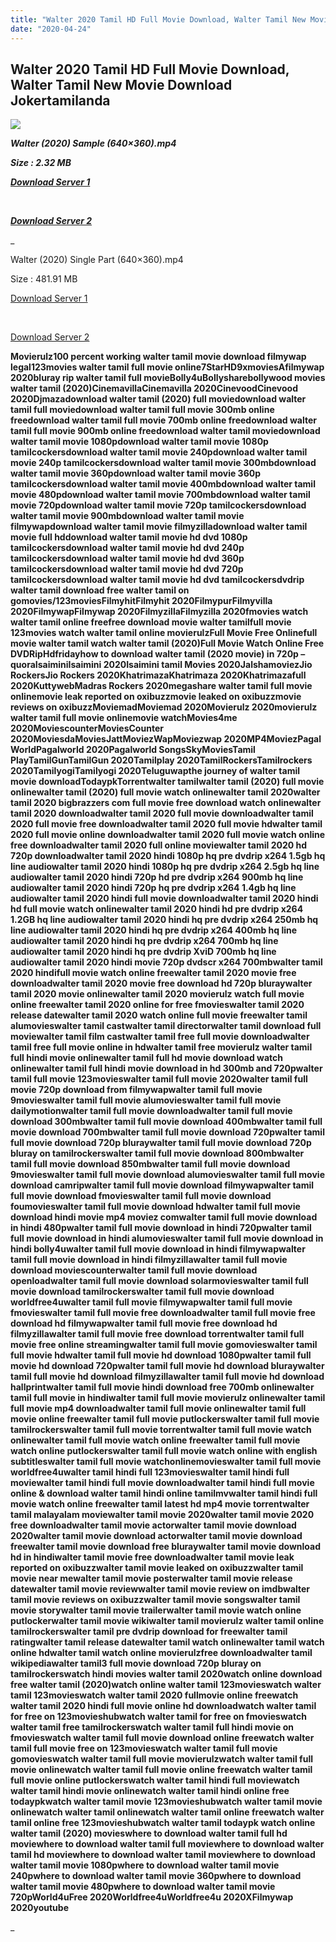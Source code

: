 ```yaml
---
title: "Walter 2020 Tamil HD Full Movie Download, Walter Tamil New Movie Download Jokertamilanda"
date: "2020-04-24"
---
```


## Walter 2020 Tamil HD Full Movie Download, Walter Tamil New Movie Download Jokertamilanda

![](https://images.moviebuff.com/e4ffeefb-2399-4719-b426-3633575e1980?w=1000)

**_Walter (2020) Sample (640×360).mp4_**

**_Size : 2.32 MB_**

**_[Download Server 1](http://c1.wetransfer.vip/files/Tamil{b337cb003d07febca875724d018e20f8c1927a284fdd439ea607fcc650de5bb7}20Movies/Tamil{b337cb003d07febca875724d018e20f8c1927a284fdd439ea607fcc650de5bb7}202020{b337cb003d07febca875724d018e20f8c1927a284fdd439ea607fcc650de5bb7}20Movies/Walter{b337cb003d07febca875724d018e20f8c1927a284fdd439ea607fcc650de5bb7}20(2020)/Walter{b337cb003d07febca875724d018e20f8c1927a284fdd439ea607fcc650de5bb7}20(2020){b337cb003d07febca875724d018e20f8c1927a284fdd439ea607fcc650de5bb7}20Proper{b337cb003d07febca875724d018e20f8c1927a284fdd439ea607fcc650de5bb7}20HDRip/Walter{b337cb003d07febca875724d018e20f8c1927a284fdd439ea607fcc650de5bb7}20(2020){b337cb003d07febca875724d018e20f8c1927a284fdd439ea607fcc650de5bb7}20Sample{b337cb003d07febca875724d018e20f8c1927a284fdd439ea607fcc650de5bb7}20(640x360).mp4)_**

**_[  
](http://c1.wetransfer.vip/files/Tamil{b337cb003d07febca875724d018e20f8c1927a284fdd439ea607fcc650de5bb7}20Movies/Tamil{b337cb003d07febca875724d018e20f8c1927a284fdd439ea607fcc650de5bb7}202020{b337cb003d07febca875724d018e20f8c1927a284fdd439ea607fcc650de5bb7}20Movies/Walter{b337cb003d07febca875724d018e20f8c1927a284fdd439ea607fcc650de5bb7}20(2020)/Walter{b337cb003d07febca875724d018e20f8c1927a284fdd439ea607fcc650de5bb7}20(2020){b337cb003d07febca875724d018e20f8c1927a284fdd439ea607fcc650de5bb7}20Proper{b337cb003d07febca875724d018e20f8c1927a284fdd439ea607fcc650de5bb7}20HDRip/Walter{b337cb003d07febca875724d018e20f8c1927a284fdd439ea607fcc650de5bb7}20(2020){b337cb003d07febca875724d018e20f8c1927a284fdd439ea607fcc650de5bb7}20Sample{b337cb003d07febca875724d018e20f8c1927a284fdd439ea607fcc650de5bb7}20(640x360).mp4)_**

**_[Download Server 2](http://c1.wetransfer.vip/files/Tamil{b337cb003d07febca875724d018e20f8c1927a284fdd439ea607fcc650de5bb7}20Movies/Tamil{b337cb003d07febca875724d018e20f8c1927a284fdd439ea607fcc650de5bb7}202020{b337cb003d07febca875724d018e20f8c1927a284fdd439ea607fcc650de5bb7}20Movies/Walter{b337cb003d07febca875724d018e20f8c1927a284fdd439ea607fcc650de5bb7}20(2020)/Walter{b337cb003d07febca875724d018e20f8c1927a284fdd439ea607fcc650de5bb7}20(2020){b337cb003d07febca875724d018e20f8c1927a284fdd439ea607fcc650de5bb7}20Proper{b337cb003d07febca875724d018e20f8c1927a284fdd439ea607fcc650de5bb7}20HDRip/Walter{b337cb003d07febca875724d018e20f8c1927a284fdd439ea607fcc650de5bb7}20(2020){b337cb003d07febca875724d018e20f8c1927a284fdd439ea607fcc650de5bb7}20Sample{b337cb003d07febca875724d018e20f8c1927a284fdd439ea607fcc650de5bb7}20(640x360).mp4)_**

_

Walter (2020) Single Part (640×360).mp4

Size : 481.91 MB

[Download Server 1](http://c8.wetransfer.vip//files/Walter{b337cb003d07febca875724d018e20f8c1927a284fdd439ea607fcc650de5bb7}20(2020).mp4)

[  
](http://c8.wetransfer.vip//files/Walter{b337cb003d07febca875724d018e20f8c1927a284fdd439ea607fcc650de5bb7}20(2020).mp4)

[Download Server 2](http://c8.wetransfer.vip//files/Walter{b337cb003d07febca875724d018e20f8c1927a284fdd439ea607fcc650de5bb7}20(2020).mp4)

**Movierulz100 percent working walter tamil movie download filmywap legal123movies walter tamil full movie online7StarHD9xmoviesAfilmywap 2020bluray rip walter tamil full movieBolly4uBollysharebollywood movies walter tamil (2020)CinemavillaCinemavilla 2020CinevoodCinevood 2020Djmazadownload walter tamil (2020) full moviedownload walter tamil full moviedownload walter tamil full movie 300mb online freedownload walter tamil full movie 700mb online freedownload walter tamil full movie 900mb online freedownload walter tamil moviedownload walter tamil movie 1080pdownload walter tamil movie 1080p tamilcockersdownload walter tamil movie 240pdownload walter tamil movie 240p tamilcockersdownload walter tamil movie 300mbdownload walter tamil movie 360pdownload walter tamil movie 360p tamilcockersdownload walter tamil movie 400mbdownload walter tamil movie 480pdownload walter tamil movie 700mbdownload walter tamil movie 720pdownload walter tamil movie 720p tamilcockersdownload walter tamil movie 900mbdownload walter tamil movie filmywapdownload walter tamil movie filmyzilladownload walter tamil movie full hddownload walter tamil movie hd dvd 1080p tamilcockersdownload walter tamil movie hd dvd 240p tamilcockersdownload walter tamil movie hd dvd 360p tamilcockersdownload walter tamil movie hd dvd 720p tamilcockersdownload walter tamil movie hd dvd tamilcockersdvdrip walter tamil download free walter tamil on gomovies/123moviesFilmyhitFilmyhit 2020FilmypurFilmyvilla 2020FilmywapFilmywap 2020FilmyzillaFilmyzilla 2020fmovies watch walter tamil online freefree download movie walter tamilfull movie 123movies watch walter tamil online movierulzFull Movie Free Onlinefull movie walter tamil watch walter tamil (2020)Full Movie Watch Online Free DVDRipHdfridayhow to download walter tamil (2020 movie) in 720p – quoraIsaiminiIsaimini 2020Isaimini tamil Movies 2020JalshamoviezJio RockersJio Rockers 2020KhatrimazaKhatrimaza 2020Khatrimazafull 2020KuttywebMadras Rockers 2020megashare walter tamil full movie onlinemovie leak reported on oxibuzzmovie leaked on oxibuzzmovie reviews on oxibuzzMoviemadMoviemad 2020Movierulz 2020movierulz walter tamil full movie onlinemovie watchMovies4me 2020MoviescounterMoviesCounter 2020MoviesdaMoviesJattMoviezWapMoviezwap 2020MP4MoviezPagal WorldPagalworld 2020Pagalworld SongsSkyMoviesTamil PlayTamilGunTamilGun 2020Tamilplay 2020TamilRockersTamilrockers 2020TamilyogiTamilyogi 2020Teluguwapthe journey of walter tamil movie downloadTodaypkTorrentwalter tamilwalter tamil (2020) full movie onlinewalter tamil (2020) full movie watch onlinewalter tamil 2020walter tamil 2020 bigbrazzers com full movie free download watch onlinewalter tamil 2020 downloadwalter tamil 2020 full movie downloadwalter tamil 2020 full movie free downloadwalter tamil 2020 full movie hdwalter tamil 2020 full movie online downloadwalter tamil 2020 full movie watch online free downloadwalter tamil 2020 full online moviewalter tamil 2020 hd 720p downloadwalter tamil 2020 hindi 1080p hq pre dvdrip x264 1.5gb hq line audiowalter tamil 2020 hindi 1080p hq pre dvdrip x264 2.5gb hq line audiowalter tamil 2020 hindi 720p hd pre dvdrip x264 900mb hq line audiowalter tamil 2020 hindi 720p hq pre dvdrip x264 1.4gb hq line audiowalter tamil 2020 hindi full movie downloadwalter tamil 2020 hindi hd full movie watch onlinewalter tamil 2020 hindi hd pre dvdrip x264 1.2GB hq line audiowalter tamil 2020 hindi hq pre dvdrip x264 250mb hq line audiowalter tamil 2020 hindi hq pre dvdrip x264 400mb hq line audiowalter tamil 2020 hindi hq pre dvdrip x264 700mb hq line audiowalter tamil 2020 hindi hq pre dvdrip XviD 700mb hq line audiowalter tamil 2020 hindi movie 720p dvdscr x264 700mbwalter tamil 2020 hindifull movie watch online freewalter tamil 2020 movie free downloadwalter tamil 2020 movie free download hd 720p bluraywalter tamil 2020 movie onlinewalter tamil 2020 movierulz watch full movie online freewalter tamil 2020 online for free fmovieswalter tamil 2020 release datewalter tamil 2020 watch online full movie freewalter tamil alumovieswalter tamil castwalter tamil directorwalter tamil download full moviewalter tamil film castwalter tamil free full movie downloadwalter tamil free full movie online in hdwalter tamil free movierulz walter tamil full hindi movie onlinewalter tamil full hd movie download watch onlinewalter tamil full hindi movie download in hd 300mb and 720pwalter tamil full movie 123movieswalter tamil full movie 2020walter tamil full movie 720p download from filmywapwalter tamil full movie 9movieswalter tamil full movie alumovieswalter tamil full movie dailymotionwalter tamil full movie downloadwalter tamil full movie download 300mbwalter tamil full movie download 400mbwalter tamil full movie download 700mbwalter tamil full movie download 720pwalter tamil full movie download 720p bluraywalter tamil full movie download 720p bluray on tamilrockerswalter tamil full movie download 800mbwalter tamil full movie download 850mbwalter tamil full movie download 9movieswalter tamil full movie download alumovieswalter tamil full movie download camripwalter tamil full movie download filmywapwalter tamil full movie download fmovieswalter tamil full movie download foumovieswalter tamil full movie download hdwalter tamil full movie download hindi movie mp4 moviez comwalter tamil full movie download in hindi 480pwalter tamil full movie download in hindi 720pwalter tamil full movie download in hindi alumovieswalter tamil full movie download in hindi bolly4uwalter tamil full movie download in hindi filmywapwalter tamil full movie download in hindi filmyzillawalter tamil full movie download moviescounterwalter tamil full movie download openloadwalter tamil full movie download solarmovieswalter tamil full movie download tamilrockerswalter tamil full movie download worldfree4uwalter tamil full movie filmywapwalter tamil full movie fmovieswalter tamil full movie free downloadwalter tamil full movie free download hd filmywapwalter tamil full movie free download hd filmyzillawalter tamil full movie free download torrentwalter tamil full movie free online streamingwalter tamil full movie gomovieswalter tamil full movie hdwalter tamil full movie hd download 1080pwalter tamil full movie hd download 720pwalter tamil full movie hd download bluraywalter tamil full movie hd download filmyzillawalter tamil full movie hd download hallprintwalter tamil full movie hindi download free 700mb onlinewalter tamil full movie in hindiwalter tamil full movie movierulz onlinewalter tamil full movie mp4 downloadwalter tamil full movie onlinewalter tamil full movie online freewalter tamil full movie putlockerswalter tamil full movie tamilrockerswalter tamil full movie torrentwalter tamil full movie watch onlinewalter tamil full movie watch online freewalter tamil full movie watch online putlockerswalter tamil full movie watch online with english subtitleswalter tamil full movie watchonlinemovieswalter tamil full movie worldfree4uwalter tamil hindi full 123movieswalter tamil hindi full moviewalter tamil hindi full movie downloadwalter tamil hindi full movie online & download walter tamil hindi online tamilmvwalter tamil hindi full movie watch online freewalter tamil latest hd mp4 movie torrentwalter tamil malayalam moviewalter tamil movie 2020walter tamil movie 2020 free downloadwalter tamil movie actorwalter tamil movie download 2020walter tamil movie download actorwalter tamil movie download freewalter tamil movie download free bluraywalter tamil movie download hd in hindiwalter tamil movie free downloadwalter tamil movie leak reported on oxibuzzwalter tamil movie leaked on oxibuzzwalter tamil movie near mewalter tamil movie posterwalter tamil movie release datewalter tamil movie reviewwalter tamil movie review on imdbwalter tamil movie reviews on oxibuzzwalter tamil movie songswalter tamil movie storywalter tamil movie trailerwalter tamil movie watch online putlockerwalter tamil movie wikiwalter tamil movierulz walter tamil online tamilrockerswalter tamil pre dvdrip download for freewalter tamil ratingwalter tamil release datewalter tamil watch onlinewalter tamil watch online hdwalter tamil watch online movierulzfree downloadwalter tamil wikipediawalter tamil3 full movie download 720p bluray on tamilrockerswatch hindi movies walter tamil 2020watch online download free walter tamil (2020)watch online walter tamil 123movieswatch walter tamil 123movieswatch walter tamil 2020 fullmovie online freewatch walter tamil 2020 hindi full movie online hd downloadwatch walter tamil for free on 123movieshubwatch walter tamil for free on fmovieswatch walter tamil free tamilrockerswatch walter tamil full hindi movie on fmovieswatch walter tamil full movie download online freewatch walter tamil full movie free on 123movieswatch walter tamil full movie gomovieswatch walter tamil full movie movierulzwatch walter tamil full movie onlinewatch walter tamil full movie online freewatch walter tamil full movie online putlockerswatch walter tamil hindi full moviewatch walter tamil hindi movie onlinewatch walter tamil hindi online free todaypkwatch walter tamil movie 123movieshubwatch walter tamil movie onlinewatch walter tamil onlinewatch walter tamil online freewatch walter tamil online free 123movieshubwatch walter tamil todaypk watch online walter tamil (2020) movieswhere to download walter tamil full hd moviewhere to download walter tamil full moviewhere to download walter tamil hd moviewhere to download walter tamil moviewhere to download walter tamil movie 1080pwhere to download walter tamil movie 240pwhere to download walter tamil movie 360pwhere to download walter tamil movie 480pwhere to download walter tamil movie 720pWorld4uFree 2020Worldfree4uWorldfree4u 2020XFilmywap 2020youtube**



_
